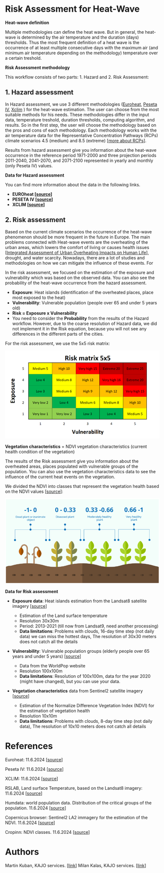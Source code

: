 # Risk Assessment for Heat-Wave 

**Heat-wave definition**

Multiple methodologies can define the heat wave. But in general, the heat-wave is determined by the air temperature and the duration (days) thresholds. Thus the most frequent definition of a heat wave is the occurrence of at least multiple consecutive days with the maximum air (and minimum air temperature depending on the methodology) temperature over a certain treshold. 

**Risk Assessment methodology**

This workflow consists of two parts: 1. Hazard and 2. Risk Assessment:

## 1. Hazard assessment

In Hazard assessment, we use 3 different methodologies ([Euroheat](https://climate-adapt.eea.europa.eu/en/metadata/tools/euroheat-online-heatwave-forecast), [Peseta IV](https://de.wikipedia.org/wiki/Peseta_IV), [Xclim](https://xclim.readthedocs.io/en/stable/indicators.html) ) for the heat-wave estimation. The user can choose from the most suitable methods for his needs. These methodologies differ in the input data, temperature treshold, duration thresholds, computing algorithm, and results. So in the first step, the user will choose the methodology based on the pros and cons of each methodology. Each methodology works with the air temperature data for the Representative Concentration Pathways (RCPs) climate scenarios 4.5 (medium) and 8.5 (extreme) [[more about RCPs](https://en.wikipedia.org/wiki/Representative_Concentration_Pathway)]. 

Results from hazard assessment give you information about the heat-wave occurrence in the reference period 1971-2000 and three projection periods 2011-2040, 2041-2070, and 2071-2100 represented in yearly and monthly (only Peseta IV) values. 

**Data for Hazard assessment**

You can find more information about the data in the following links.

- **EUROheat [[source](https://cds.climate.copernicus.eu/cdsapp#!/dataset/sis-heat-and-cold-spells?tab=form)]**
- **PESETA IV [[source](https://cds.climate.copernicus.eu/cdsapp#!/dataset/projections-cordex-domains-single-levels?tab=form)]**
- **XCLIM [[source](https://cds.climate.copernicus.eu/cdsapp#!/dataset/projections-cordex-domains-single-levels?tab=form)]**

## 2. Risk assessment 

Based on the current climate scenarios the occurrence of the heat-wave phenomenon should be more frequent in the future in Europe. The main problems connected with Heat-wave events are the overheating of the urban areas, which lowers the comfort of living or causes health issues [[Integrated Assessment of Urban Overheating Impacts on Human Life](https://agupubs.onlinelibrary.wiley.com/doi/10.1029/2022EF002682)], drought, and water scarcity. Nowadays, there are a lot of studies and methodologies on how we can mitigate the influence of these events. For 

In the risk assessment, we focused on the estimation of the exposure and vulnerability which was based on the observed data. You can also see the probability of the heat-wave occurrence from the hazard assessment.

- **Exposure**: Heat islands (identification of the overheated places, place most exposed to the heat)
- **Vulnerability**: Vulnerable population (people over 65 and under 5 years old)
- **Risk = Exposure x Vulnerability**
- You need to consider the **Probability** from the results of the Hazard workflow. However, due to the coarse resolution of Hazard data, we did not implement it in the Risk equation, because you will not see any differences in the different parts of the cities. 

For the risk assessment, we use the 5x5 risk matrix:

![Heat-wave ilustration](https://github.com/CLIMAAX/HEATWAVES/blob/main/Images/risk_matrix.png?raw=true "Risk matrix example")

**Vegetation characteristics** = NDVI vegetation characteristics (current health condition of the vegetation)

The results of the Risk assessment give you information about the overheated areas, places populated with vulnerable groups of the population. You can also use the vegetation characteristics data to see the influence of the current heat events on the vegetation. 

We divided the NDVI into classes that represent the vegetation health based on the NDVI values [[source](https://www.cropin.com/blogs/ndvi-normalized-difference-vegetation-index)]:

![Heat-wave ilustration](https://github.com/CLIMAAX/HEATWAVES/blob/main/Images/ndvi_categories_example.png?raw=true "NDVI categories")

**Data for Risk assessment**

- **Exposure data**: Heat islands estimation from the Landsat8 satellite imagery [[source](https://rslab.gr/Landsat_LST.html)]
  - Estimation of the Land surface temperature
  - Resolution 30x30m
  - Period: 2013-2021 (till now from Landsat9, need another processing)
  - **Data limitations**: Problems with clouds, 16-day time step (not daily data) we can miss the hottest days, The resolution of 30x30 meters does not catch all  the details   

- **Vulnerability**: Vulnerable population groups (elderly people over 65 years and under 5 years) [[source](https://data.humdata.org/dataset/?dataseries_name=Data%20for%20Good%20at%20Meta%20-%20High%20Resolution%20Population%20Density%20Maps%20and%20Demographic%20Estimates&dataseries_name=WorldPop%20-%20Age%20and%20sex%20structures&dataseries_name=WorldPop%20-%20Population%20Density&groups=svk&res_format=GeoTIFF&q=&sort=last_modified%20desc&ext_page_size=25)]
  - Data from the WorldPop website
  - Resolution 100x100m
  - **Data limitations**: Resolution of 100x100m, data for the year 2020 (might have changed), but you can use your data. 

- **Vegetation characteristics** data from Sentinel2 satellite imagery [[source](https://browser.dataspace.copernicus.eu/?zoom=15&lat=49.19843&lng=18.72718&themeId=DEFAULT-THEME&visualizationUrl=https%3A%2F%2Fsh.dataspace.copernicus.eu%2Fogc%2Fwms%2Fa91f72b5-f393-4320-bc0f-990129bd9e63&datasetId=S2_L2A_CDAS&fromTime=2019-08-31T00%3A00%3A00.000Z&toTime=2019-08-31T23%3A59%3A59.999Z&layerId=1_TRUE_COLOR&demSource3D=%22MAPZEN%22&cloudCoverage=30&dateMode=SINGLE)]
  - Estimation of the Normalize Difference Vegetation Index (NDVI) for the estimation of vegetation health
  - Resolution 10x10m 
  - **Data limitations**: Problems with clouds, 8-day time step (not daily data), The resolution of 10x10 meters does not catch all details

# References

Euroheat: 11.6.2024
[[source](https://confluence.ecmwf.int/display/CKB/Heat+waves+and+cold+spells+in+Europe+derived+from+climate+projections+documentation#heading-3References)]

Peseta IV: 11.6.2024
[[source](https://cds.climate.copernicus.eu/cdsapp#!/dataset/projections-cordex-domains-single-levels?tab=form)]

XCLIM: 11.6.2024
[[source](https://cds.climate.copernicus.eu/cdsapp#!/dataset/projections-cordex-domains-single-levels?tab=form)]

RSLAB, Land surface Temperature, based on the Landsat8 imagery: 11.6.2024
[[source](https://rslab.gr/Landsat_LST.html)]

Humdata: world population data. Distribution of the critical groups of the population. 11.6.2024
[[source](https://data.humdata.org/dataset/?dataseries_name=Data%20for%20Good%20at%20Meta%20-%20High%20Resolution%20Population%20Density%20Maps%20and%20Demographic%20Estimates&dataseries_name=WorldPop%20-%20Age%20and%20sex%20structures&dataseries_name=WorldPop%20-%20Population%20Density&groups=svk&res_format=GeoTIFF&q=&sort=last_modified%20desc&ext_page_size=25)]

Copernicus browser: Sentinel2 LA2 immagery for the estimation of the NDVI. 11.6.2024
[[source](https://browser.dataspace.copernicus.eu/?zoom=15&lat=49.19843&lng=18.72718&themeId=DEFAULT-THEME&visualizationUrl=https%3A%2F%2Fsh.dataspace.copernicus.eu%2Fogc%2Fwms%2Fa91f72b5-f393-4320-bc0f-990129bd9e63&datasetId=S2_L2A_CDAS&fromTime=2019-08-31T00%3A00%3A00.000Z&toTime=2019-08-31T23%3A59%3A59.999Z&layerId=1_TRUE_COLOR&demSource3D=%22MAPZEN%22&cloudCoverage=30&dateMode=SINGLE)]

Cropinn: NDVI classes. 11.6.2024 [[source](https://www.cropin.com/blogs/ndvi-normalized-difference-vegetation-index)]

# Authors

Martin Kuban, KAJO services. [[link](https://www.kajoservices.com/)]
Milan Kalas, KAJO services. [[link](https://www.kajoservices.com/)]
